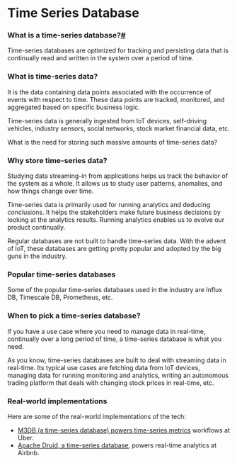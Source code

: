 # Time Series Database

### What is a time-series database?[#](https://www.educative.io/module/lesson/web-application-architecture-101/qV81P1Erjmk#What-is-a-time-series-database?) <a href="#what-is-a-time-series-database" id="what-is-a-time-series-database"></a>

Time-series databases are optimized for tracking and persisting data that is continually read and written in the system over a period of time.

### What is time-series data? <a href="#what-is-time-series-data" id="what-is-time-series-data"></a>

It is the data containing data points associated with the occurrence of events with respect to time. These data points are tracked, monitored, and aggregated based on specific business logic.

Time-series data is generally ingested from IoT devices, self-driving vehicles, industry sensors, social networks, stock market financial data, etc.

What is the need for storing such massive amounts of time-series data?

### Why store time-series data? <a href="#why-store-time-series-data" id="why-store-time-series-data"></a>

Studying data streaming-in from applications helps us track the behavior of the system as a whole. It allows us to study user patterns, anomalies, and how things change over time.

Time-series data is primarily used for running analytics and deducing conclusions. It helps the stakeholders make future business decisions by looking at the analytics results. Running analytics enables us to evolve our product continually.

Regular databases are not built to handle time-series data. With the advent of IoT, these databases are getting pretty popular and adopted by the big guns in the industry.

### Popular time-series databases <a href="#popular-time-series-databases" id="popular-time-series-databases"></a>

Some of the popular time-series databases used in the industry are Influx DB, Timescale DB, Prometheus, etc.

### When to pick a time-series database? <a href="#when-to-pick-a-time-series-database" id="when-to-pick-a-time-series-database"></a>

If you have a use case where you need to manage data in real-time, continually over a long period of time, a time-series database is what you need.

As you know, time-series databases are built to deal with streaming data in real-time. Its typical use cases are fetching data from IoT devices, managing data for running monitoring and analytics, writing an autonomous trading platform that deals with changing stock prices in real-time, etc.

### Real-world implementations <a href="#real-world-implementations" id="real-world-implementations"></a>

Here are some of the real-world implementations of the tech:

* [M3DB (a time-series database) powers time-series metrics](https://www.uber.com/en-IN/blog/m3/) workflows at Uber.
* [Apache Druid, a time-series database](https://www.youtube.com/watch?v=W\_Sp4jo1ACg), powers real-time analytics at Airbnb.
